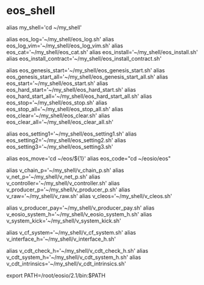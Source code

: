 # eos_shell



alias my_shell='cd ~/my_shell'

alias eos_log='~/my_shell/eos_log.sh'
alias eos_log_vim='~/my_shell/eos_log_vim.sh'
alias eos_cat='~/my_shell/eos_cat.sh'
alias eos_install='~/my_shell/eos_install.sh'
alias eos_install_contract='~/my_shell/eos_install_contract.sh'

alias eos_genesis_start='~/my_shell/eos_genesis_start.sh'
alias eos_genesis_start_all='~/my_shell/eos_genesis_start_all.sh'
alias eos_start='~/my_shell/eos_start.sh'
alias eos_hard_start='~/my_shell/eos_hard_start.sh'
alias eos_hard_start_all='~/my_shell/eos_hard_start_all.sh'
alias eos_stop='~/my_shell/eos_stop.sh'
alias eos_stop_all='~/my_shell/eos_stop_all.sh'
alias eos_clear='~/my_shell/eos_clear.sh'
alias eos_clear_all='~/my_shell/eos_clear_all.sh'

alias eos_setting1='~/my_shell/eos_setting1.sh'
alias eos_setting2='~/my_shell/eos_setting2.sh'
alias eos_setting3='~/my_shell/eos_setting3.sh'

alias eos_move='cd ~/eos/${1}'
alias eos_code="cd ~/eosio/eos"

alias v_chain_p='~/my_shell/v_chain_p.sh'
alias v_net_p='~/my_shell/v_net_p.sh'
alias v_controller='~/my_shell/v_controller.sh'
alias v_producer_p='~/my_shell/v_producer_p.sh'
alias v_raw='~/my_shell/v_raw.sh'
alias v_cleos='~/my_shell/v_cleos.sh'

alias v_producer_pay='~/my_shell/v_producer_pay.sh'
alias v_eosio_system_h='~/my_shell/v_eosio_system_h.sh'
alias v_system_kick='~/my_shell/v_system_kick.sh'

alias v_cf_system='~/my_shell/v_cf_system.sh'
alias v_interface_h='~/my_shell/v_interface_h.sh'

alias v_cdt_check_h='~/my_shell/v_cdt_check_h.sh'
alias v_cdt_system_h='~/my_shell/v_cdt_system_h.sh'
alias v_cdt_intrinsics='~/my_shell/v_cdt_intrinsics.sh'

export PATH=/root/eosio/2.1/bin:$PATH
